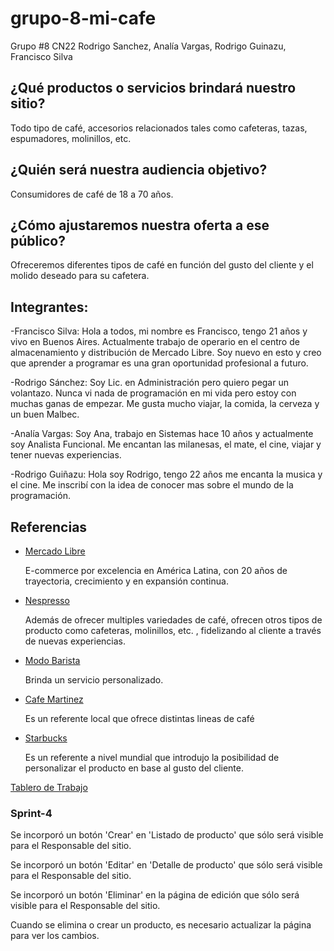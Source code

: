 # grupo-8-mi-cafe
Grupo #8 CN22 Rodrigo Sanchez, Analía Vargas, Rodrigo Guinazu, Francisco Silva

<h2> ¿Qué productos o servicios brindará nuestro sitio? </h2>
<p> Todo tipo de café, accesorios relacionados tales como cafeteras, tazas, espumadores, molinillos, etc. </p>


<h2> ¿Quién será nuestra audiencia objetivo? </h2>
<p> Consumidores de café de 18 a 70 años. </p>

<h2> ¿Cómo ajustaremos nuestra oferta a ese público? </h2>
<p> Ofreceremos diferentes tipos de café en función del gusto del cliente y el molido deseado para su cafetera. </p>

<h2>Integrantes:</h2>

-Francisco Silva: Hola a todos, mi nombre es Francisco, tengo 21 años y vivo en Buenos Aires. 
Actualmente trabajo de operario en el centro de almacenamiento y distribución de Mercado Libre.  Soy nuevo en esto y creo que aprender a programar es una gran oportunidad profesional a futuro.

-Rodrigo Sánchez: Soy Lic. en Administración pero quiero pegar un volantazo. Nunca vi nada de programación en mi vida pero estoy con muchas ganas de empezar. Me gusta mucho viajar, la comida, la cerveza y un buen Malbec.

-Analía Vargas: Soy Ana, trabajo en Sistemas hace 10 años y actualmente soy Analista Funcional. Me encantan las milanesas, el mate, el cine, viajar y tener nuevas experiencias.

-Rodrigo Guiñazu: Hola soy Rodrigo, tengo 22 años me encanta la musica y el cine. Me inscribí con la idea de conocer mas sobre el mundo de la programación.

<h2>Referencias</h2>
<ul>
  <li><a href="https://www.mercadolibre.com.ar/">Mercado Libre</a></li>
  <p> E-commerce por excelencia en América Latina, con 20 años de trayectoria, crecimiento y en expansión continua.</p>
  <li><a href="https://www.nespresso.com/ar/es/home">Nespresso</a></li>
    <p> Además de ofrecer multiples variedades de café, ofrecen otros tipos de producto como cafeteras, molinillos, etc. , fidelizando al cliente a través de nuevas experiencias. </p>
  <li><a href="https://modobarista.com/">Modo Barista</a></li>
    <p> Brinda un servicio personalizado.</p>
  <li><a href="https://www.cafemartinezonline.com.ar/">Cafe Martinez</a></li>
    <p> Es un referente local que ofrece distintas lineas de café </p>
  <li><a href="https://www.starbuck.com/">Starbucks</a></li>
    <p> Es un referente a nivel mundial que introdujo la posibilidad de personalizar el producto en base al gusto del cliente.</p>
</ul>

<a href="https://trello.com/b/AMU9cmgw/m%C3%AD-caf%C3%A9">Tablero de Trabajo</a>

<h3>Sprint-4</h3>
 <p> Se incorporó un botón 'Crear' en 'Listado de producto' que sólo será visible para el Responsable del sitio. </p>
 <p> Se incorporó un botón 'Editar' en 'Detalle de producto' que sólo será visible para el Responsable del sitio. </p>
 <p> Se incorporó un botón 'Eliminar' en la página de edición que sólo será visible para el Responsable del sitio. </p>
 <p> Cuando se elimina o crear un producto, es necesario actualizar la página para ver los cambios.  </p>
 
